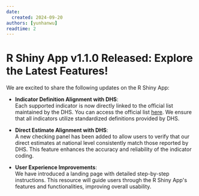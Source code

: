 ```yaml
---
date:
  created: 2024-09-20
authors: [yunhanwu]
readtime: 2
---
```


# R Shiny App v1.1.0 Released: Explore the Latest Features!

We are excited to share the following updates on the R Shiny App:

- **Indicator Definition Alignment with DHS**: <br>Each supported indicator is now directly linked to the official list maintained by the DHS. You can access the official list <a href="https://api.dhsprogram.com/rest/dhs/indicators?returnFields=IndicatorId,Label,Definition&f=html" target="_blank">here</a>. We ensure that all indicators utilize standardized definitions provided by DHS.

- **Direct Estimate Alignment with DHS**: <br>A new checking panel has been added to allow users to verify that our direct estimates at national level consistently match those reported by DHS. This feature enhances the accuracy and reliability of the indicator coding.

- **User Experience Improvements**: <br>We have introduced a landing page with detailed step-by-step instructions. This resource will guide users through the R Shiny App's features and functionalities, improving overall usability.

